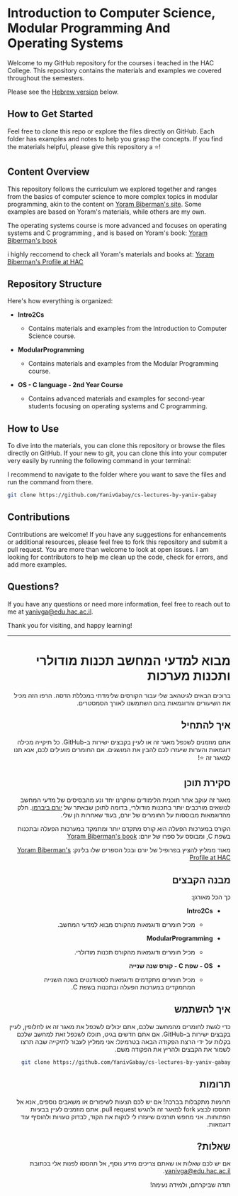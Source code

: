 # Introduction to Computer Science, Modular Programming And Operating Systems

Welcome to my GitHub repository for the courses i teached in the HAC College.
This repository contains the materials and examples we covered throughout the semesters.

Please see the [Hebrew version](#hebrew-version) below.

## How to Get Started

Feel free to clone this repo or explore the files directly on GitHub.
Each folder has examples and notes to help you grasp the concepts.
If you find the materials helpful, please give this repository a ⭐!

## Content Overview

This repository follows the curriculum we explored together and ranges from the basics of computer science to more complex topics in modular programming, akin to the content on [Yoram Biberman's site](https://sites.google.com/view/yoramb-intro2cs/home).
Some examples are based on Yoram's materials, while others are my own.

The operating systems course is more advanced and focuses on operating systems and C programming , and is based on Yoram's book:
[Yoram Biberman's book](https://www.academia.edu/1750088/_system_programming_-_)

i highly reccomend to check all Yoram's materials and books at:
[Yoram Biberman's Profile at HAC](https://cs.hac.ac.il/staff/yoramb/heb_index.htm)

## Repository Structure

Here's how everything is organized:

- **Intro2Cs**
  - Contains materials and examples from the Introduction to Computer Science course.
  
- **ModularProgramming**
  - Contains materials and examples from the Modular Programming course.

- **OS - C language - 2nd Year Course**
  - Contains advanced materials and examples for second-year students focusing on operating systems and C programming.

## How to Use

To dive into the materials, you can clone this repository or browse the files directly on GitHub.
If your new to git, you can clone this into your computer very easily by running the following command in your terminal:

I recommend to navigate to the folder where you want to save the files and run the command from there.

```bash
git clone https://github.com/YanivGabay/cs-lectures-by-yaniv-gabay
```

## Contributions

Contributions are welcome! If you have any suggestions for enhancements or additional resources, please feel free to fork this repository and submit a pull request.
You are more than welcome to look at open issues.
I am looking for contributors to help me clean up the code, check for errors, and add more examples.

## Questions?

If you have any questions or need more information, feel free to reach out to me at <yanivga@edu.hac.ac.il>.

Thank you for visiting, and happy learning!

---

<span id="hebrew-version"></span>

<div dir="rtl">

# מבוא למדעי המחשב תכנות מודולרי ותכנות מערכות 

ברוכים הבאים לגיטהאב שלי עבור הקורסים שלימדתי במכללת הדסה.
הרפו הזה מכיל את השיעורים והדוגמאות בהם השתמשנו לאורך הסמסטרים.


## איך להתחיל

אתם מוזמנים לשכפל מאגר זה או לעיין בקבצים ישירות ב-GitHub.
כל תיקייה מכילה דוגמאות והערות שיעזרו לכם להבין את המושגים.
אם החומרים מועילים לכם, אנא תנו למאגר זה ⭐!

## סקירת תוכן

מאגר זה עוקב אחר תוכנית הלימודים שחקרנו יחד ונע מהבסיסים של מדעי המחשב לנושאים מורכבים יותר בתכנות מודולרי, בדומה לתוכן שבאתר של [יורם ביברמן](https://sites.google.com/view/yoramb-intro2cs/home).
חלק מהדוגמאות מבוססות על החומרים של יורם, בעוד שאחרות הן שלי.

הקורס במערכות הפעלה הוא קורס מתקדם יותר ומתמקד במערכות הפעלה ובתכנות בשפת C, ומבוסס על ספרו של יורם:
[Yoram Biberman's book](https://www.academia.edu/1750088/_system_programming_-_)

מאוד ממליץ להציץ בפרופיל של יורם ובכל הספרים שלו בלינק:
[Yoram Biberman's Profile at HAC](https://cs.hac.ac.il/staff/yoramb/heb_index.htm)

## מבנה הקבצים

כך הכל מאורגן:

- **Intro2Cs**
  - מכיל חומרים ודוגמאות מהקורס מבוא למדעי המחשב.
  
- **ModularProgramming**
  - מכיל חומרים ודוגמאות מהקורס תכנות מודולרי.

- **OS - שפת C - קורס שנה שנייה**
  - מכיל חומרים מתקדמים ודוגמאות לסטודנטים בשנה השנייה המתמקדים במערכות הפעלה ובתכנות בשפת C.

## איך להשתמש

כדי לגשת לחומרים מהמחשב שלכם, אתם יכולים לשכפל את מאגר זה או לחלופין, לעיין בקבצים ישירות ב-GitHub.
אם אתם חדשים בגיט, תוכלו לשכפל זאת למחשב שלכם בקלות על ידי הרצת הפקודה הבאה בטרמינל:
אני ממליץ לעבור לתיקייה שבה תרצו לשמור את הקבצים ולהריץ את הפקודה משם.

```bash
git clone https://github.com/YanivGabay/cs-lectures-by-yaniv-gabay
```


## תרומות

תרומות מתקבלות בברכה! אם יש לכם הצעות לשיפורים או משאבים נוספים, אנא אל תהססו לבצע fork למאגר זה ולהגיש pull request.
אתם מוזמנים לעיין בבעיות הפתוחות.
אני מחפש תורמים שיעזרו לי לנקות את הקוד, לבדוק טעויות ולהוסיף עוד דוגמאות.

## שאלות?

אם יש לכם שאלות או שאתם צריכים מידע נוסף, אל תהססו לפנות אלי בכתובת <yanivga@edu.hac.ac.il>.

תודה שביקרתם, ולמידה נעימה!
<div>
